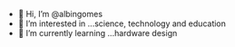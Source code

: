 - 👋 Hi, I’m @albingomes
- 👀 I’m interested in ...science, technology and education
- 🌱 I’m currently learning ...hardware design

<!---
albingomes/albingomes is a ✨ special ✨ repository because its `README.md` (this file) appears on your GitHub profile.
You can click the Preview link to take a look at your changes.
--->
